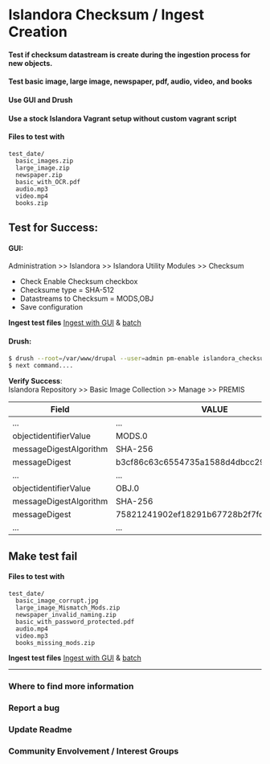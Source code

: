 # Islandora Checksum / Ingest Creation

#### Test if checksum datastream is create during the ingestion process for new objects.

#### Test basic image, large image, newspaper, pdf, audio, video, and books

#### Use GUI and Drush

#### Use a stock Islandora Vagrant setup without custom vagrant script

#### Files to test with
```
test_date/
  basic_images.zip
  large_image.zip
  newspaper.zip
  basic_with_OCR.pdf
  audio.mp3
  video.mp4
  books.zip
```

## Test for Success:

#### GUI:
Administration >> Islandora >> Islandora Utility Modules >> Checksum

* Check Enable Checksum checkbox
* Checksume type = SHA-512
* Datastreams to Checksum = MODS,OBJ
* Save configuration

**Ingest test files**
[Ingest with GUI](ingest_procedures.md) & [batch](batch_ingest.md)

#### Drush:
```bash
$ drush --root=/var/www/drupal --user=admin pm-enable islandora_checksum
$ next command....
```

**Verify Success**:<br/>
Islandora Repository >> Basic Image Collection >> Manage >> PREMIS

| Field |VALUE|
| --------------| ---------------------------------------- |
| ... | ... |
| objectidentifierValue | MODS.0 |
| messageDigestAlgorithm | SHA-256 |
| messageDigest | b3cf86c63c6554735a1588d4dbcc297b75c9eff9 |
| ... | ... |
| objectidentifierValue | OBJ.0 |
| messageDigestAlgorithm | SHA-256 
| messageDigest | 75821241902ef18291b67728b2f7fc65ce52d52a |
| ... | ... |

## Make test fail

#### Files to test with
```
test_date/
  basic_image_corrupt.jpg
  large_image_Mismatch_Mods.zip
  newspaper_invalid_naming.zip
  basic_with_password_protected.pdf
  audio.mp4
  video.mp3
  books_missing_mods.zip
```

**Ingest test files**
[Ingest with GUI](ingest_procedures.md) & [batch](batch_ingest.md)

___
### Where to find more information
### Report a bug
### Update Readme
### Community Envolvement / Interest Groups